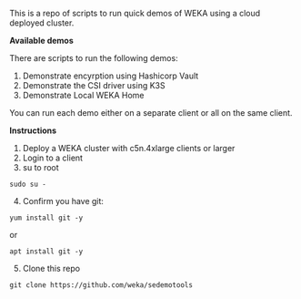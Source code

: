 This is a repo of scripts to run quick demos of WEKA using a cloud deployed cluster.

**Available demos**

There are scripts to run the following demos:

1.  Demonstrate encyrption using Hashicorp Vault
2.  Demonstrate the CSI driver using K3S
3.  Demonstrate Local WEKA Home

You can run each demo either on a separate client or all on the same client.

**Instructions**

1. Deploy a WEKA cluster with c5n.4xlarge clients or larger
2. Login to a client
3. su to root
```
sudo su -
```
4. Confirm you have git:
```
yum install git -y
```
or
```
apt install git -y
```
5. Clone this repo
```
git clone https://github.com/weka/sedemotools
```
